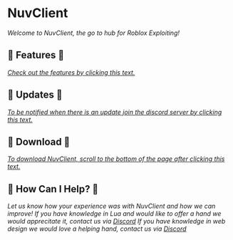 # NuvClient


*Welcome to NuvClient, the go to hub for Roblox Exploiting!*


## 🧾 Features 🧾


[*Check out the features by clicking this text.*](https://nuvilol.github.io/NuvClient/NuvClientDownload.html)


## 🔔 Updates 🔔


[*To be notified when there is an update join the discord server by clicking this text.*](https://nuvilol.github.io/NuvClient/NuvClient-Other.html)


## 📁 Download 📁


[*To download NuvClient, scroll to the bottom of the page after clicking this text.*](https://nuvilol.github.io/NuvClient/NuvClientDownload.html)


## 🤝 How Can I Help? 🤝

*Let us know how your experience was with NuvClient and how we can improve!*
*If you have knowledge in Lua and would like to offer a hand we would apprecitate it, contact us via [Discord](https://nuvilol.github.io/NuvClient/NuvClient-Other.html)*
*If you have knowledge in web design we would love a helping hand, contact us via [Discord](https://nuvilol.github.io/NuvClient/NuvClient-Other.html)*
